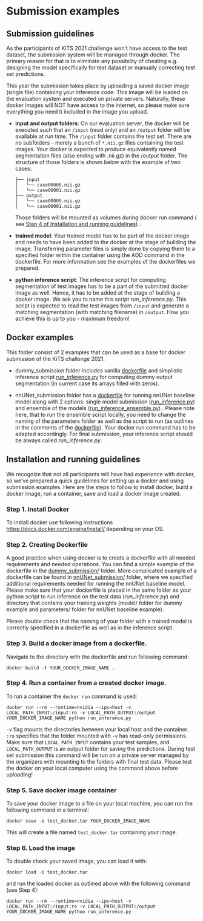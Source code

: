 # Submission examples

## Submission guidelines

As the participants of KiTS 2021 challenge won't have access to the test dataset, the submission system will be managed
through docker. The primary reason for that is to eliminate any possibility of cheating e.g. designing the model
specifically for test dataset or manually correcting test set predictions.

This year the submission takes place by uploading a saved docker image (single file) containing your inference code. 
This image will be loaded on the evaluation system and executed on private servers. Naturally, these docker images will 
NOT have access to the internet, so please make sure everything you need it included in the image you upload.



- **input and output folders**:
  On our evaluation server, the docker will be executed such that an `/input` (read only) and an `/output` folder will be available at
  run time. The `/input` folder contains the test set. There are no subfolders - 
  merely a bunch of `*.nii.gz` files containing the test images. Your docker is expected to produce equivalently 
  named segmentation files (also ending with .nii.gz) in the /output folder. The structure of those folders is shown 
  below with the example of two cases: 
  
      ├── input
      │   └── case00000.nii.gz
      │   └── case00001.nii.gz
      ├── output
      │   └── case00000.nii.gz
      │   └── case00001.nii.gz


  Those folders will be mounted as volumes during docker run command (
  see [Step 4 of Installation and running guidelines](https://github.com/trofimova/kits21/tree/master/examples/submission#step-4-run-a-container-from-a-created-docker-image))
  .
- **trained model**:
  Your trained model has to be part of the docker image and needs to have been added to the docker at the stage of 
  building the image. Transferring parameter files is simply done by copying them to a specified folder within the 
  container using the ADD command in the dockerfile.
  For more information see the examples of the dockerfiles we prepared.
- **python inference script**:
  The inference script for computing segmentation of test images has to be a part of the submitted docker image as well.
  Hence, it has to be added at the stage of building a docker image. We ask you to name this script *run_inference.py*. 
  This script is expected to read the test images from `/input` and generate a matching segmentation (with 
  matching filename) in `/output`. How you achieve this is up to you - maximum freedom!

## Docker examples

This folder consist of 2 examples that can be used as a base for docker submission of the KiTS challenge 2021.

- dummy_submission folder includes
  vanilla [dockerfile](https://github.com/trofimova/kits21/blob/master/examples/submission/dummy_submission/Dockerfile)
  and simplistic inference
  script [run_inference.py](https://github.com/trofimova/kits21/blob/master/examples/submission/dummy_submission/run_inference.py)
  for computing dummy output segmentation (in current case its arrays filled with zeros).

- nnUNet_submission folder has
  a [dockerfile](https://github.com/trofimova/kits21/blob/master/examples/submission/nnU-Net_baseline/Dockerfile) for
  running nnUNet baseline model along with 2 options: single model
  submission ([run_inference.py](https://github.com/trofimova/kits21/blob/master/examples/submission/nnUNet_submission/run_inference.py))
  and ensemble of the
  models ([run_inference_ensemble.py](https://github.com/trofimova/kits21/blob/master/examples/submission/nnUNet_submission/run_inference_ensembling.py))
  . Please note here, that to run the ensemble script locally, you need to change the naming of the parameters folder as
  well as the script to run (as outlines in the comments of
  the [dockerfile](https://github.com/trofimova/kits21/blob/master/examples/submission/nnUNet_submission/Dockerfile)).
  Your docker run command has to be adapted accordingly. For final submission, your inference script should be
  always called *run_inference.py*.

## Installation and running guidelines

We recognize that not all participants will have had experience with docker, so we've prepared a quick guidelines for
setting up a docker and using submission examples. Here are the steps to follow to install docker, build a docker image,
run a container, save and load a docker image created.

### Step 1. Install Docker

To install docker use following instructions https://docs.docker.com/engine/install/ depending on your OS.

### Step 2. Creating Dockerfile

A good practice when using docker is to create a dockerfile with all needed requirements and needed operations. You can
find a simple example of the dockerfile in
the [dummy_submission/](https://github.com/trofimova/kits21/tree/master/examples/submission/dummy_submission) folder.
More complicated example of a dockerfile can be found
in [nnUNet_submission/](https://github.com/trofimova/kits21/tree/master/examples/submission/nnUNet_submission) folder,
where we specified additional requirements needed for running the nnUNet baseline model. Please make sure that your
dockerfile is placed in the same folder as your python script to run inference on the test data
(*run_inference.py*) and directory that contains your training weights (model/ folder for dummy example and parameters/
folder for nnUNet baseline example).

Please double check that the naming of your folder with a trained model is correctly specified in a dockerfile as well
as in the inference script.

### Step 3. Build a docker image from a dockerfile.

Navigate to the directory with the dockerfile and run following command:

```console
docker build -t YOUR_DOCKER_IMAGE_NAME .
```

### Step 4. Run a container from a created docker image.

To run a container the `docker run` command is used:

```console
docker run --rm --runtime=nvidia --ipc=host -v LOCAL_PATH_INPUT:/input:ro -v LOCAL_PATH_OUTPUT:/output YOUR_DOCKER_IMAGE_NAME python run_inference.py
```

`-v` flag mounts the directories between your local host and the container. `:ro` specifies that the folder mounted 
with `-v` has read-only permissions. Make sure that `LOCAL_PATH_INPUT` contains your test samples,
and `LOCAL_PATH_OUTPUT` is an output folder for saving the predictions. During test set submission this command will 
be run on a private server managed by the organizers with mounting to the folders with final test data. Please test 
the docker on your local computer using the command above before uploading!

<!---
### (Optional) Step 5. Running script within the container
To run any additional scripts, you can execute the following line **within the container**:
```console
python run_inference.py
```
"""
-->

### Step 5. Save docker image container

To save your docker image to a file on your local machine, you can run the following command in a terminal:

```console
docker save -o test_docker.tar YOUR_DOCKER_IMAGE_NAME
```

This will create a file named `test_docker.tar` containing your image.

### Step 6. Load the image

To double check your saved image, you can load it with:

```console
docker load -i test_docker.tar
```

and run the loaded docker as outlined above with the following command (see Step 4):

```console
docker run --rm --runtime=nvidia --ipc=host -v LOCAL_PATH_INPUT:/input:ro -v LOCAL_PATH_OUTPUT:/output YOUR_DOCKER_IMAGE_NAME python run_inference.py
```